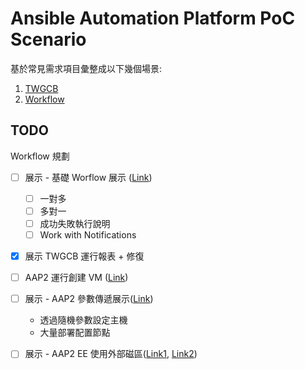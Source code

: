 # Ansible Automation Platform PoC Scenario

基於常見需求項目彙整成以下幾個場景:

1. [TWGCB](https://github.com/yylin1/Ansible-POC-Scenario/blob/main/01_TWGCB/README.md)
2. [Workflow](https://github.com/yylin1/Ansible-POC-Scenario/blob/main/02_Ｗorkflow/README.md)

## TODO
Workflow 規劃

- [ ] 展示 - 基礎 Worflow 展示 ([Link](https://aap2.demoredhat.com/exercises/ansible_rhel/2.6-workflows/))
    - [ ] 一對多
    - [ ] 多對一
    - [ ] 成功失敗執行說明
    - [ ] Work with Notifications

- [x] 展示 TWGCB 運行報表 + 修復
- [ ] AAP2 運行創建 VM ([Link](https://michaelkotelnikov.medium.com/automating-workflow-in-red-hat-virtualization-using-ansible-6dfe5bd4ea1e))
- [ ] 展示 - AAP2 參數傳遞展示([Link](https://rheb.hatenablog.com/entry/aap_variables_between_jobs))
    - 透過隨機參數設定主機
    - 大量部署配置節點
- [ ] 展示 - AAP2 EE 使用外部磁區([Link1](https://www.ansible.com/blog/when-localhost-isnt-what-it-seems-in-red-hat-ansible-automation-platform-2), [Link2](https://rheb.hatenablog.com/entry/aap_store_files))

